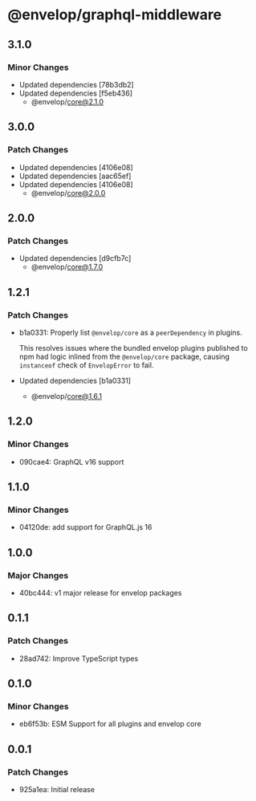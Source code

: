 # @envelop/graphql-middleware

## 3.1.0

### Minor Changes

- Updated dependencies [78b3db2]
- Updated dependencies [f5eb436]
  - @envelop/core@2.1.0

## 3.0.0

### Patch Changes

- Updated dependencies [4106e08]
- Updated dependencies [aac65ef]
- Updated dependencies [4106e08]
  - @envelop/core@2.0.0

## 2.0.0

### Patch Changes

- Updated dependencies [d9cfb7c]
  - @envelop/core@1.7.0

## 1.2.1

### Patch Changes

- b1a0331: Properly list `@envelop/core` as a `peerDependency` in plugins.

  This resolves issues where the bundled envelop plugins published to npm had logic inlined from the `@envelop/core` package, causing `instanceof` check of `EnvelopError` to fail.

- Updated dependencies [b1a0331]
  - @envelop/core@1.6.1

## 1.2.0

### Minor Changes

- 090cae4: GraphQL v16 support

## 1.1.0

### Minor Changes

- 04120de: add support for GraphQL.js 16

## 1.0.0

### Major Changes

- 40bc444: v1 major release for envelop packages

## 0.1.1

### Patch Changes

- 28ad742: Improve TypeScript types

## 0.1.0

### Minor Changes

- eb6f53b: ESM Support for all plugins and envelop core

## 0.0.1

### Patch Changes

- 925a1ea: Initial release
